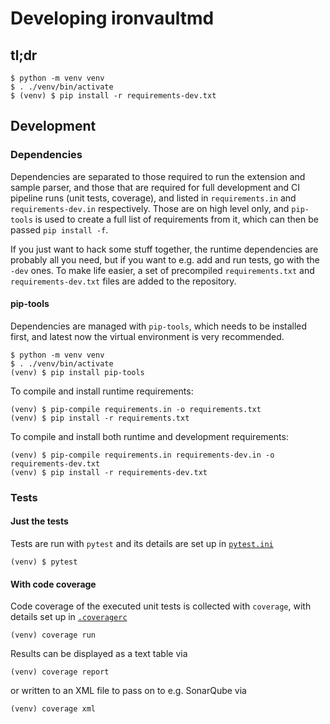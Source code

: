 # Developing ironvaultmd

## tl;dr

```shell
$ python -m venv venv
$ . ./venv/bin/activate
$ (venv) $ pip install -r requirements-dev.txt
```

## Development

### Dependencies

Dependencies are separated to those required to run the extension and sample parser, and those that are
required for full development and CI pipeline runs (unit tests, coverage), and listed in `requirements.in`
and `requirements-dev.in` respectively. Those are on high level only, and `pip-tools` is used to create a
full list of requirements from it, which can then be passed `pip install -f`.

If you just want to hack some stuff together, the runtime dependencies are probably all you need, but if
you want to e.g. add and run tests, go with the `-dev` ones. To make life easier, a set of precompiled
`requirements.txt` and `requirements-dev.txt` files are added to the repository.

#### pip-tools

Dependencies are managed with `pip-tools`, which needs to be installed first, and latest now the virtual
environment is very recommended.

```shell
$ python -m venv venv
$ . ./venv/bin/activate
(venv) $ pip install pip-tools
```

To compile and install runtime requirements:

```shell
(venv) $ pip-compile requirements.in -o requirements.txt
(venv) $ pip install -r requirements.txt
```

To compile and install both runtime and development requirements:

```shell
(venv) $ pip-compile requirements.in requirements-dev.in -o requirements-dev.txt
(venv) $ pip install -r requirements-dev.txt
```

### Tests

#### Just the tests

Tests are run with `pytest` and its details are set up in [`pytest.ini`](pytest.ini) 

```shell
(venv) $ pytest
```

#### With code coverage

Code coverage of the executed unit tests is collected with `coverage`, with details set up in [`.coveragerc`](.coveragerc)

```shell
(venv) coverage run
```

Results can be displayed as a text table via
```shell
(venv) coverage report
```
or written to an XML file to pass on to e.g. SonarQube via
```shell
(venv) coverage xml
```

